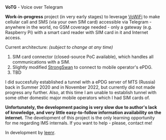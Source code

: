 **VoTG** - Voice over Telegram

**Work-in-progress** project (in very early stages) to leverage [VoWiFi](https://en.wikipedia.org/wiki/Voice_over_WLAN) to make cellular call and SMS (via your own SIM card) accessible via Telegram - anywhere in the world, no GSM coverage needed - only a gateway (e.g. Raspberry Pi) with a smart card reader with SIM card in it and Internet access.

Current architecture: _(subject to change at any time)_
1. SIM card connector (closed-source PoC available), which handles all communications with a SIM.
2. Slightly modified [StrongSwan](https://github.com/votg-project/strongswan) to connect to mobile operator's ePDG.
3. TBD

I did succesfully established a tunnel with a ePDG server of MTS (Russia) back in Summer 2020 and in November 2022, but currently did not made progress any further. Also, at this time I am unable to establish tunnel with some other domestic major mobile operators which I had SIM cards of.

**Unfortunately, the development pacing is very slow due to author's lack of knowledge, and very little easy-to-follow information availability on the internet.** The development of this project is the only learning opportunity for me regarding IMS internals. If you want to help - please, contact me!

In development by [leenr](https://github.com/leenr).
